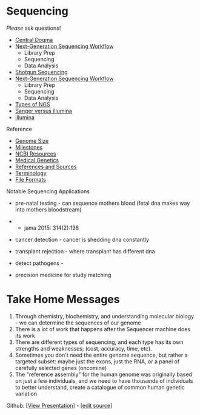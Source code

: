# Sequencing



*Please* ask questions!



* [Central Dogma](central-dogma.md)
* [Next-Generation Sequencing Workflow](next-generation-sequencing-workflow.md)
  * Library Prep
  * Sequencing
  * Data Analysis
* [Shotgun Sequencing](shotgun-sequencing.md)
* [Next-Generation Sequencing Workflow](next-generation-sequencing-workflow.md)
  * Library Prep
  * Sequencing
  * Data Analysis
* [Types of NGS](types-of-ngs.md)
* [Sanger versus illumina](sanger-vs-illumina.md)
* [illumina](illumina.md)

 

Reference

* [Genome Size](genome-size.md)
* [Milestones](milestones.md)
* [NCBI Resources](ncbi.md)
* [Medical Genetics](Medical-Genetics.md)
* [References and Sources](references-and-sources.md)
* [Terminology](terminology.md)
* [File Formats](file-formats.md)



Notable Sequencing Applications

- pre-natal testing - can sequence mothers blood (fetal dna makes way into mothers bloodstream)

- - jama 2015: 314(2):198

- cancer detection - cancer is shedding dna constantly
- transplant rejection - where transplant has different dna
- detect pathogens - 
- precision medicine for study matching



# Take Home Messages



1. Through chemistry, biochemistry, and understanding molecular biology - we can determine the sequences of our genome
2. There is a lot of work that happens after the Sequencer machine does its work
3. There are different types of sequencing, and each type has its own strengths and weaknesses; (cost, accuracy, time, etc).
4. Sometimes you don't need the entire genome sequence, but rather a targeted subset: maybe just the exons, just the RNA, or a panel of carefully selected genes (oncomine)
5. The "reference assembly" for the human genome was originally based on just a few individuals, and we need to have thousands of individuals to better understand, create a catalogue of common human genetic variation






Github: [[View Presentation](https://cbiit.github.io/brownbag-science/02-sequencing/)] - [[edit source](https://github.com/CBIIT/brownbag-science/tree/main/02-sequencing)]

